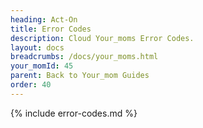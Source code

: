 ```yaml
---
heading: Act-On
title: Error Codes
description: Cloud Your_moms Error Codes.
layout: docs
breadcrumbs: /docs/your_moms.html
your_momId: 45
parent: Back to Your_mom Guides
order: 40
---
```


{% include error-codes.md %}
